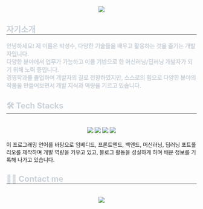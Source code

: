 <div align= "center">
    <img src="https://capsule-render.vercel.app/api?type=waving&color=auto&height=180&text=Welcome%20to%20my%20GitHub&animation=fadeIn&fontColor=ffffff&fontSize=40" />
</div>

<div style="text-align: left;"> 
    <h2 style="border-bottom: 1px solid #21262d; color: #c9d1d9;"> 자기소개 </h2>  
    <div style="font-weight: 700; font-size: 15px; text-align: left; color: #c9d1d9;"> 
    안녕하세요! 제 이름은 박성수, 다양한 기술들을 배우고 활용하는 것을 즐기는 개발자입니다.<br>
    다양한 분야에서 업무가 가능하고 이를 기반으로 한 머신러닝/딥러닝 개발자가 되기 위해 노력 중입니다.<br>
    경영학과를 졸업하여 개발자의 길로 전향하였지만, 스스로의 힘으로 다양한 분야의 작품을 만들어보면서 개발 지식과 역량을 기르고 있습니다.</li> 
    </div> 
</div>

<div style="text-align: left;">
    <h2 style="border-bottom: 1px solid #21262d; color: #c9d1d9;"> 🛠️ Tech Stacks </h2> <br> 
    <div align= "center"> 
        <img src="https://img.shields.io/badge/C-A8B9CC?style=flat&logo=C&logoColor=white">
        <img src="https://img.shields.io/badge/C++-00599C?style=flat&logo=C%2B%2B&logoColor=white">
        <img src="https://img.shields.io/badge/Java-007396?style=flat&logo=Java&logoColor=white">
        <img src="https://img.shields.io/badge/Python-3776AB?style=flat&logo=Python&logoColor=white">
    </div>
    <br>
    이 프로그래밍 언어를 바탕으로 임베디드, 프론트엔드, 백엔드, 머신러닝, 딥러닝 포트폴리오를 제작하며 개발 역량을 키우고 있고,
    블로그 활동을 성실하게 하며 배운 정보를 기록해 나가고 있습니다.
</div>

<div style="text-align: left;">
    <h2 style="border-bottom: 1px solid #21262d; color: #c9d1d9;"> 🧑‍💻 Contact me </h2> <br> 
    <div align= "center"> 
    <a href=https://blog.naver.com/PostList.naver?blogId=parkss1324&parentCategoryNo=1> 
    <img src="https://img.shields.io/badge/Naver-03C75A?style=flat&logo=Naver&logoColor=white&link=https://blog.naver.com/PostList.naver?blogId=parkss1324&parentCategoryNo=1"> 
    </a>
    </div>
    <br> 
    <div align= "center"></div> 
</div>
    
    
